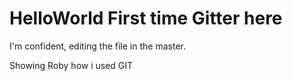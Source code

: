 # HelloWorld First time Gitter here 
I'm confident, editing the file in the master.


Showing Roby how i used GIT
